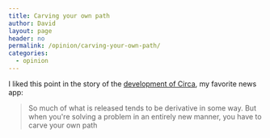 ```yaml
---
title: Carving your own path
author: David
layout: page
header: no
permalink: /opinion/carving-your-own-path/
categories:
  - opinion
---
```

I liked this point in the story of the [development of Circa][1], my favorite news app:

> So much of what is released tends to be derivative in some way. But when you're solving a problem in an entirely new manner, you have to carve your own path

 [1]: http://lifehacker.com/behind-the-app-the-story-of-circa-1576284463
